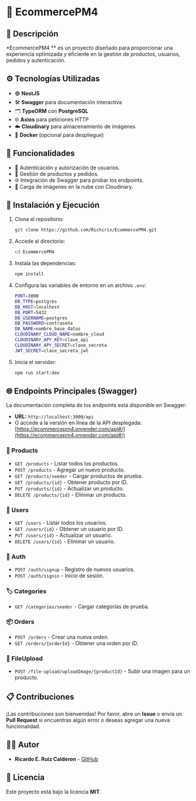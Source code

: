 # 🚀 EcommercePM4

## 📖 Descripción
*EcommercePM4 ** es un proyecto diseñado para proporcionar una experiencia optimizada y eficiente en la gestión de productos, usuarios, pedidos y autenticación.

## ⚙️ Tecnologías Utilizadas
- 🟢 **NestJS**
- 🛠️ **Swagger** para documentación interactiva
- 🗂️ **TypeORM** con **PostgreSQL**
- 🌐 **Axios** para peticiones HTTP
- ☁️ **Cloudinary** para almacenamiento de imágenes
- 🐳 **Docker** (opcional para despliegue)

## 🚧 Funcionalidades
- 🔑 Autenticación y autorización de usuarios.
- 🛒 Gestión de productos y pedidos.
- 🌐 Integración de Swagger para probar los endpoints.
- 📂 Carga de imágenes en la nube con Cloudinary.

## 🚀 Instalación y Ejecución
1. Clona el repositorio:
    ```bash
    git clone https://github.com/Richirix/EcommercePM4.git
    ```
2. Accede al directorio:
    ```bash
    cd EcommercePM4
    ```
3. Instala las dependencias:
    ```bash
    npm install
    ```
4. Configura las variables de entorno en un archivo `.env`:
    ```bash
    PORT=3000
    DB_TYPE=postgres
    DB_HOST=localhost
    DB_PORT=5432
    DB_USERNAME=postgres
    DB_PASSWORD=contraseña
    DB_NAME=nombre_base_datos
    CLOUDINARY_CLOUD_NAME=nombre_cloud
    CLOUDINARY_APY_KEY=clave_api
    CLOUDINARY_APY_SECRET=clave_secreta
    JWT_SECRET=clave_secreta_jwt
    ```
5. Inicia el servidor:
    ```bash
    npm run start:dev
    ```

## 🌐 Endpoints Principales (Swagger)
La documentación completa de los endpoints está disponible en Swagger:
- **URL:** `http://localhost:3000/api`
- O accede a la versión en línea de la API desplegada: [https://ecommercepm4.onrender.com/api#/](https://ecommercepm4.onrender.com/api#/)

### 🛒 Products
- `GET /products` - Listar todos los productos.
- `POST /products` - Agregar un nuevo producto.
- `GET /products/seeder` - Cargar productos de prueba.
- `GET /products/{id}` - Obtener producto por ID.
- `PUT /products/{id}` - Actualizar un producto.
- `DELETE /products/{id}` - Eliminar un producto.

### 👤 Users
- `GET /users` - Listar todos los usuarios.
- `GET /users/{id}` - Obtener un usuario por ID.
- `PUT /users/{id}` - Actualizar un usuario.
- `DELETE /users/{id}` - Eliminar un usuario.

### 🔐 Auth
- `POST /auth/signup` - Registro de nuevos usuarios.
- `POST /auth/signin` - Inicio de sesión.

### 🏷️ Categories
- `GET /categories/seeder` - Cargar categorías de prueba.

### 📦 Orders
- `POST /orders` - Crear una nueva orden.
- `GET /orders/{orderId}` - Obtener una orden por ID.

### 📸 FileUpload
- `POST /file-upload/uploadImage/{productId}` - Subir una imagen para un producto.

## 📋 Contribuciones
¡Las contribuciones son bienvenidas! Por favor, abre un **Issue** o envía un **Pull Request** si encuentras algún error o deseas agregar una nueva funcionalidad.

## 🧑‍💻 Autor
- **Ricardo E. Ruiz Calderon** - [GitHub](https://github.com/Richirix/EcommercePM4)

## 🛑 Licencia
Este proyecto está bajo la licencia **MIT**.


